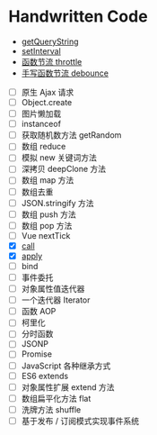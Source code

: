 # Handwritten Code

- [getQueryString](./src/getQueryString.js)
- [setInterval](./src/setInterval.js)
- [函数节流 throttle](./src/throttle.js)
- [手写函数节流 debounce](./src/debounce.js)
- [ ] 原生 Ajax 请求
- [ ] Object.create
- [ ] 图片懒加载
- [ ] instanceof
- [ ] 获取随机数方法 getRandom
- [ ] 数组 reduce
- [ ] 模拟 new 关键词方法
- [ ] 深拷贝 deepClone 方法
- [ ] 数组 map 方法
- [ ] 数组去重
- [ ] JSON.stringify 方法
- [ ] 数组 push 方法
- [ ] 数组 pop 方法
- [ ] Vue nextTick
- [x] [call](./src/call.js)
- [x] [apply](./src/apply.js)
- [ ] bind
- [ ] 事件委托
- [ ] 对象属性值迭代器
- [ ] 一个迭代器 Iterator
- [ ] 函数 AOP
- [ ] 柯里化
- [ ] 分时函数
- [ ] JSONP
- [ ] Promise
- [ ] JavaScript 各种继承方式
- [ ] ES6 extends
- [ ] 对象属性扩展 extend 方法
- [ ] 数组扁平化方法 flat
- [ ] 洗牌方法 shuffle
- [ ] 基于发布 / 订阅模式实现事件系统
